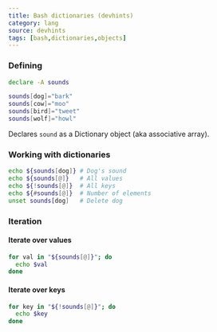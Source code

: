 ```yaml
---
title: Bash dictionaries (devhints)
category: lang
source: devhints
tags: [bash,dictionaries,objects]
---
```


### Defining

```sh
declare -A sounds
```

```sh
sounds[dog]="bark"
sounds[cow]="moo"
sounds[bird]="tweet"
sounds[wolf]="howl"
```

Declares `sound` as a Dictionary object (aka associative array).

### Working with dictionaries

```sh
echo ${sounds[dog]} # Dog's sound
echo ${sounds[@]}   # All values
echo ${!sounds[@]}  # All keys
echo ${#sounds[@]}  # Number of elements
unset sounds[dog]   # Delete dog
```

### Iteration

#### Iterate over values

```sh
for val in "${sounds[@]}"; do
  echo $val
done
```

#### Iterate over keys

```sh
for key in "${!sounds[@]}"; do
  echo $key
done
```
